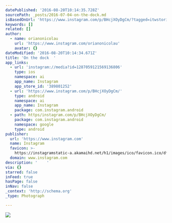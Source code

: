 ```yaml
---
datePublished: '2016-08-20T10:14:35.728Z'
sourcePath: _posts/2016-07-04-on-the-dock.md
isBasedOnUrl: 'https://www.instagram.com/p/BHcjXOyDgCm/?tagged=itwstories'
keywords: []
related: []
author:
  - name: orianonicolau
    url: 'https://www.instagram.com/orianonicolau'
    avatar: {}
dateModified: '2016-08-20T10:14:34.671Z'
title: 'On the dock  '
app_links:
  - url: 'instagram://media?id=1287059121569136806'
    type: ios
    namespace: ai
    app_name: Instagram
    app_store_id: '389801252'
  - url: 'https://www.instagram.com/p/BHcjXOyDgCm/'
    type: android
    namespace: ai
    app_name: Instagram
    package: com.instagram.android
  - path: https/instagram.com/p/BHcjXOyDgCm/
    package: com.instagram.android
    namespace: google
    type: android
publisher:
  url: 'https://www.instagram.com'
  name: Instagram
  favicon: >-
    https://instagramstatic-a.akamaihd.net/h1/images/ico/favicon.ico/dfa85bb1fd63.ico
  domain: www.instagram.com
description: '    '
via: {}
starred: false
inFeed: true
hasPage: false
inNav: false
_context: 'http://schema.org'
_type: Photograph

---
```

![    ](https://imgflo.herokuapp.com/graph/vahj1ThiexotieMo/3758079f66d01aeae0b3128039590a87/noop.jpg?input=https%3A%2F%2Fscontent.cdninstagram.com%2Ft51.2885-15%2Fs640x640%2Fsh0.08%2Fe35%2F13597700_256635444716462_633258907_n.jpg%3Fig_cache_key%3DMTI4NzA1OTEyMTU2OTEzNjgwNg%253D%253D.2)